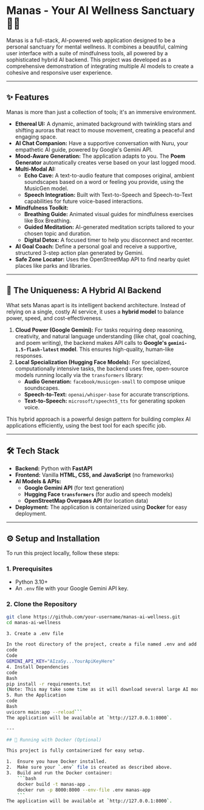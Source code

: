 # Manas - Your AI Wellness Sanctuary 🧘✨


Manas is a full-stack, AI-powered web application designed to be a personal sanctuary for mental wellness. It combines a beautiful, calming user interface with a suite of mindfulness tools, all powered by a sophisticated hybrid AI backend. This project was developed as a comprehensive demonstration of integrating multiple AI models to create a cohesive and responsive user experience.

---

## ✨ Features

Manas is more than just a collection of tools; it's an immersive environment.

*   **Ethereal UI:** A dynamic, animated background with twinkling stars and shifting auroras that react to mouse movement, creating a peaceful and engaging space.
*   **AI Chat Companion:** Have a supportive conversation with Nuru, your empathetic AI guide, powered by Google's Gemini API.
*   **Mood-Aware Generation:** The application adapts to you. The **Poem Generator** automatically creates verse based on your last logged mood.
*   **Multi-Modal AI:**
    *   **Echo Cave:** A text-to-audio feature that composes original, ambient soundscapes based on a word or feeling you provide, using the MusicGen model.
    *   **Speech Integration:** Built with Text-to-Speech and Speech-to-Text capabilities for future voice-based interactions.
*   **Mindfulness Toolkit:**
    *   **Breathing Guide:** Animated visual guides for mindfulness exercises like Box Breathing.
    *   **Guided Meditation:** AI-generated meditation scripts tailored to your chosen topic and duration.
    *   **Digital Detox:** A focused timer to help you disconnect and recenter.
*   **AI Goal Coach:** Define a personal goal and receive a supportive, structured 3-step action plan generated by Gemini.
*   **Safe Zone Locator:** Uses the OpenStreetMap API to find nearby quiet places like parks and libraries.

---

## 🚀 The Uniqueness: A Hybrid AI Backend

What sets Manas apart is its intelligent backend architecture. Instead of relying on a single, costly AI service, it uses a **hybrid model** to balance power, speed, and cost-effectiveness.

1.  **Cloud Power (Google Gemini):** For tasks requiring deep reasoning, creativity, and natural language understanding (like chat, goal coaching, and poem writing), the backend makes API calls to **Google's `gemini-1.5-flash-latest` model**. This ensures high-quality, human-like responses.
2.  **Local Specialization (Hugging Face Models):** For specialized, computationally intensive tasks, the backend uses free, open-source models running locally via the `transformers` library:
    *   **Audio Generation:** `facebook/musicgen-small` to compose unique soundscapes.
    *   **Speech-to-Text:** `openai/whisper-base` for accurate transcriptions.
    *   **Text-to-Speech:** `microsoft/speecht5_tts` for generating spoken voice.

This hybrid approach is a powerful design pattern for building complex AI applications efficiently, using the best tool for each specific job.

---

## 🛠️ Tech Stack

*   **Backend:** Python with **FastAPI**
*   **Frontend:** Vanilla **HTML, CSS, and JavaScript** (no frameworks)
*   **AI Models & APIs:**
    *   **Google Gemini API** (for text generation)
    *   **Hugging Face `transformers`** (for audio and speech models)
    *   **OpenStreetMap Overpass API** (for location data)
*   **Deployment:** The application is containerized using **Docker** for easy deployment.

---

## ⚙️ Setup and Installation

To run this project locally, follow these steps:

### 1. Prerequisites
*   Python 3.10+
*   An `.env` file with your Google Gemini API key.

### 2. Clone the Repository
```bash
git clone https://github.com/your-username/manas-ai-wellness.git
cd manas-ai-wellness

3. Create a .env file

In the root directory of the project, create a file named .env and add your Gemini API key:
code
Code
GEMINI_API_KEY="AIzaSy...YourApiKeyHere"
4. Install Dependencies
code
Bash
pip install -r requirements.txt
(Note: This may take some time as it will download several large AI models).
5. Run the Application
code
Bash
uvicorn main:app --reload```
The application will be available at `http://127.0.0.1:8000`.

---

## 🐳 Running with Docker (Optional)

This project is fully containerized for easy setup.

1.  Ensure you have Docker installed.
2.  Make sure your `.env` file is created as described above.
3.  Build and run the Docker container:
    ```bash
    docker build -t manas-app .
    docker run -p 8000:8000 --env-file .env manas-app
    ```
The application will be available at `http://127.0.0.1:8000`.

